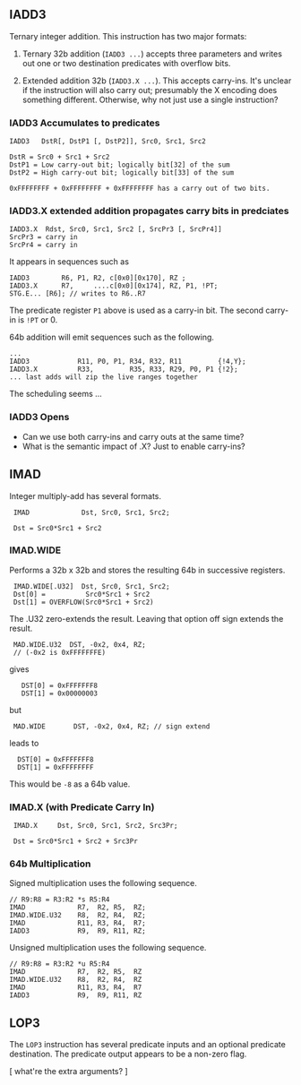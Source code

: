 


## IADD3

Ternary integer addition.  This instruction has two major formats:

1. Ternary 32b addition (`IADD3 ...`) accepts three parameters and writes
   out one or two destination predicates with overflow bits.

2. Extended addition 32b (`IADD3.X ...`).
   This accepts carry-ins.  It's unclear if the instruction will also
   carry out; presumably the X encoding does something different.
   Otherwise, why not just use a single instruction?


### IADD3 Accumulates to predicates

    IADD3   DstR[, DstP1 [, DstP2]], Src0, Src1, Src2

    DstR = Src0 + Src1 + Src2
    DstP1 = Low carry-out bit; logically bit[32] of the sum
    DstP2 = High carry-out bit; logically bit[33] of the sum

    0xFFFFFFFF + 0xFFFFFFFF + 0xFFFFFFFF has a carry out of two bits.


### IADD3.X extended addition propagates carry bits in predciates

    IADD3.X  Rdst, Src0, Src1, Src2 [, SrcPr3 [, SrcPr4]]
    SrcPr3 = carry in
    SrcPr4 = carry in

It appears in sequences such as

    IADD3        R6, P1, R2, c[0x0][0x170], RZ ;
    IADD3.X      R7,     ....c[0x0][0x174], RZ, P1, !PT;
    STG.E... [R6]; // writes to R6..R7

The predicate register `P1` above is used as a carry-in bit.
The second carry-in is `!PT` or 0.

64b addition will emit sequences such as the following.

    ...
    IADD3            R11, P0, P1, R34, R32, R11         {!4,Y};
    IADD3.X          R33,         R35, R33, R29, P0, P1 {!2};
    ... last adds will zip the live ranges together


The scheduling seems ...


### IADD3 Opens

- Can we use both carry-ins and carry outs at the same time?
- What is the semantic impact of .X?  Just to enable carry-ins?



## IMAD
Integer multiply-add has several formats.

     IMAD             Dst, Src0, Src1, Src2;

     Dst = Src0*Src1 + Src2


### IMAD.WIDE

Performs a 32b x 32b and stores the resulting 64b in successive registers.

     IMAD.WIDE[.U32]  Dst, Src0, Src1, Src2;
     Dst[0] =          Src0*Src1 + Src2
     Dst[1] = OVERFLOW(Src0*Src1 + Src2)

The .U32 zero-extends the result.
Leaving that option off sign extends the result.

     MAD.WIDE.U32  DST, -0x2, 0x4, RZ;
     // (-0x2 is 0xFFFFFFFE)

gives

       DST[0] = 0xFFFFFFF8
       DST[1] = 0x00000003

but

     MAD.WIDE       DST, -0x2, 0x4, RZ; // sign extend

leads to

      DST[0] = 0xFFFFFFF8
      DST[1] = 0xFFFFFFFF

This would be `-8` as a 64b value.



### IMAD.X (with Predicate Carry In)

     IMAD.X     Dst, Src0, Src1, Src2, Src3Pr;

     Dst = Src0*Src1 + Src2 + Src3Pr


### 64b Multiplication

Signed multiplication uses the following sequence.

    // R9:R8 = R3:R2 *s R5:R4
    IMAD             R7,  R2, R5,  RZ;
    IMAD.WIDE.U32    R8,  R2, R4,  RZ;
    IMAD             R11, R3, R4,  R7;
    IADD3            R9,  R9, R11, RZ;

  Unsigned multiplication uses the following sequence.

    // R9:R8 = R3:R2 *u R5:R4
    IMAD             R7,  R2, R5,  RZ
    IMAD.WIDE.U32    R8,  R2, R4,  RZ
    IMAD             R11, R3, R4,  R7
    IADD3            R9,  R9, R11, RZ





## LOP3

The `LOP3` instruction has several predicate inputs and an optional
predicate destination.  The predicate output appears to be a non-zero flag.

[ what're the extra arguments? ]

